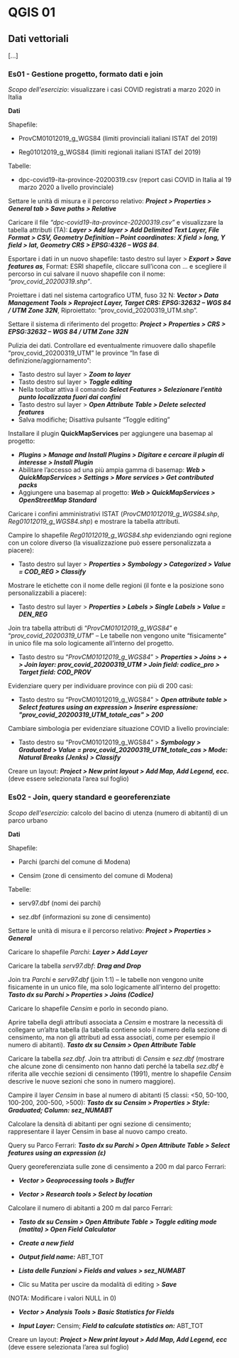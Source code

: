 # QGIS 01

## Dati vettoriali

[...]

### Es01 - Gestione progetto, formato dati e join

*Scopo dell'esercizio*: visualizzare i casi COVID registrati a marzo 2020 in Italia

**Dati**

Shapefile:

- ProvCM01012019_g_WGS84 (limiti provinciali italiani ISTAT del 2019)

- Reg01012019_g_WGS84 (limiti regionali italiani ISTAT del 2019)

Tabelle:

- dpc-covid19-ita-province-20200319.csv (report casi COVID in Italia al 19 marzo 2020 a livello provinciale)

Settare le unità di misura e il percorso relativo: ***Project > Properties > General tab > Save paths > Relative***

Caricare il file *“dpc-covid19-ita-province-20200319.csv”* e visualizzare la tabella attributi (TA): ***Layer > Add layer > Add Delimited Text Layer, File Format > CSV, Geometry Definition – Point coordinates: X field > long, Y field > lat, Geometry CRS > EPSG:4326 – WGS 84***.

Esportare i dati in un nuovo shapefile: tasto destro sul layer > ***Export > Save features as***, Format: ESRI shapefile, cliccare sull’icona con … e scegliere il percorso in cui salvare il nuovo shapefile con il nome: *“prov_covid_20200319.shp”*.

Proiettare i dati nel sistema cartografico UTM, fuso 32 N: ***Vector > Data Management Tools > Reproject Layer, Target CRS: EPSG:32632 – WGS 84 / UTM Zone 32N***, Riproiettato: “prov_covid_20200319_UTM.shp”.

Settare il sistema di riferimento del progetto: ***Project > Properties > CRS > EPSG:32632 – WGS 84 / UTM Zone 32N***

Pulizia dei dati.  Controllare ed eventualmente rimuovere dallo shapefile “prov_covid_20200319_UTM” le province “In fase di definizione/aggiornamento”:

- Tasto destro sul layer > ***Zoom to layer***
- Tasto destro sul layer > ***Toggle editing***
- Nella toolbar attiva il comando ***Select Features > Selezionare l’entità punto localizzata fuori dai confini***
- Tasto destro sul layer > ***Open Attribute Table > Delete selected features***
- Salva modifiche; Disattiva pulsante “Toggle editing”

Installare il plugin **QuickMapServices** per aggiungere una basemap al progetto:

- ***Plugins > Manage and Install Plugins > Digitare e cercare il plugin di interesse > Install Plugin***
- Abilitare l’accesso ad una più ampia gamma di basemap: ***Web > QuickMapServices > Settings > More services > Get contributed packs***
- Aggiungere una basemap al progetto: ***Web > QuickMapServices > OpenStreetMap Standard***

Caricare i confini amministrativi ISTAT (*ProvCM01012019_g_WGS84.shp*, *Reg01012019_g_WGS84.shp*) e mostrare la tabella attributi.

Campire lo shapefile *Reg01012019_g_WGS84.shp* evidenziando ogni regione con un colore diverso (la visualizzazione può essere personalizzata a piacere):

- Tasto destro sul layer > ***Properties > Symbology > Categorized > Value = COD_REG > Classify***

Mostrare le etichette con il nome delle regioni (il fonte e la posizione sono personalizzabili a piacere):

- Tasto destro sul layer > ***Properties > Labels > Single Labels > Value = DEN_REG***

Join tra tabella attributi di “*ProvCM01012019_g_WGS84*” e “*prov_covid_20200319_UTM*” – Le tabelle non vengono unite “fisicamente” in unico file ma solo logicamente all’interno del progetto.

- Tasto destro su “*ProvCM01012019_g_WGS84*” > ***Properties > Joins > + > Join layer: prov_covid_20200319_UTM > Join field: codice_pro > Target field: COD_PROV***

Evidenziare query per individuare province con più di 200 casi:

- Tasto destro su “ProvCM01012019_g_WGS84” > ***Open attribute table > Select features using an expression > Inserire espressione: "prov_covid_20200319_UTM_totale_cas" > 200***

Cambiare simbologia per evidenziare situazione COVID a livello provinciale:

- Tasto destro su “ProvCM01012019_g_WGS84” > ***Symbology > Graduated > Value = prov_covid_20200319_UTM_totale_cas > Mode: Natural Breaks (Jenks) > Classify***

Creare un layout: ***Project > New print layout > Add Map, Add Legend, ecc.*** (deve essere selezionata l’area sul foglio)

### Es02 - Join, query standard e georeferenziate

*Scopo dell'esercizio*: calcolo del bacino di utenza (numero di abitanti) di un parco urbano

**Dati**

Shapefile:

- Parchi (parchi del comune di Modena)

- Censim (zone di censimento del comune di Modena)

Tabelle:

- serv97.dbf (nomi dei parchi)

- sez.dbf (informazioni su zone di censimento)

Settare le unità di misura e il percorso relativo: ***Project > Properties > General***

Caricare lo shapefile *Parchi*: ***Layer > Add Layer***

Caricare la tabella *serv97.dbf*: ***Drag and Drop***

Join tra *Parchi* e *serv97.dbf* (join 1:1) – le tabelle non vengono unite fisicamente in un unico file, ma solo logicamente all’interno del progetto: ***Tasto dx su Parchi > Properties > Joins (Codice)***

Caricare lo shapefile *Censim* e porlo in secondo piano.

Aprire tabella degli attributi associata a *Censim* e mostrare la necessità di collegare un’altra tabella (la tabella contiene solo il numero della sezione di censimento, ma non gli attributi ad essa associati, come per esempio il numero di abitanti). ***Tasto dx su Censim > Open Attribute Table***

Caricare la tabella *sez.dbf*. Join tra attributi di *Censim* e *sez.dbf* (mostrare che alcune zone di censimento non hanno dati perché la tabella *sez.dbf* è riferita alle vecchie sezioni di censimento (1991), mentre lo shapefile *Censim* descrive le nuove sezioni che sono in numero maggiore).

Campire il layer *Censim* in base al numero di abitanti (5 classi: <50, 50-100, 100-200, 200-500, >500): ***Tasto dx su Censim > Properties > Style: Graduated; Column: sez_NUMABT***

Calcolare la densità di abitanti per ogni sezione di censimento; rappresentare il layer Censim in base al nuovo campo creato.

Query su Parco Ferrari: ***Tasto dx su Parchi > Open Attribute Table > Select features using an expression (ε)***

Query georeferenziata sulle zone di censimento a 200 m dal parco Ferrari:

-	***Vector > Geoprocessing tools > Buffer***

-	***Vector > Research tools > Select by location***

Calcolare il numero di abitanti a 200 m dal parco Ferrari:

-	***Tasto dx su Censim > Open Attribute Table > Toggle editing mode (matita) > Open Field Calculator***

-	***Create a new field***

-	***Output field name:*** ABT_TOT

-	***Lista delle Funzioni > Fields and values > sez_NUMABT***

-	Clic su Matita per uscire da modalità di editing > ***Save***

(NOTA: Modificare i valori NULL in 0)

-	***Vector > Analysis Tools > Basic Statistics for Fields***

-	***Input Layer:*** Censim; ***Field to calculate statistics on:*** ABT_TOT

Creare un layout: ***Project > New print layout > Add Map, Add Legend, ecc*** (deve essere selezionata l’area sul foglio)


